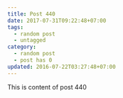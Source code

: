 ```yaml
---
title: Post 440
date: 2017-07-31T09:22:48+07:00
tags:
  - random post
  - untagged
category:
  - random post
  - post has 0
updated: 2016-07-22T03:27:48+07:00
---
```

This is content of post 440